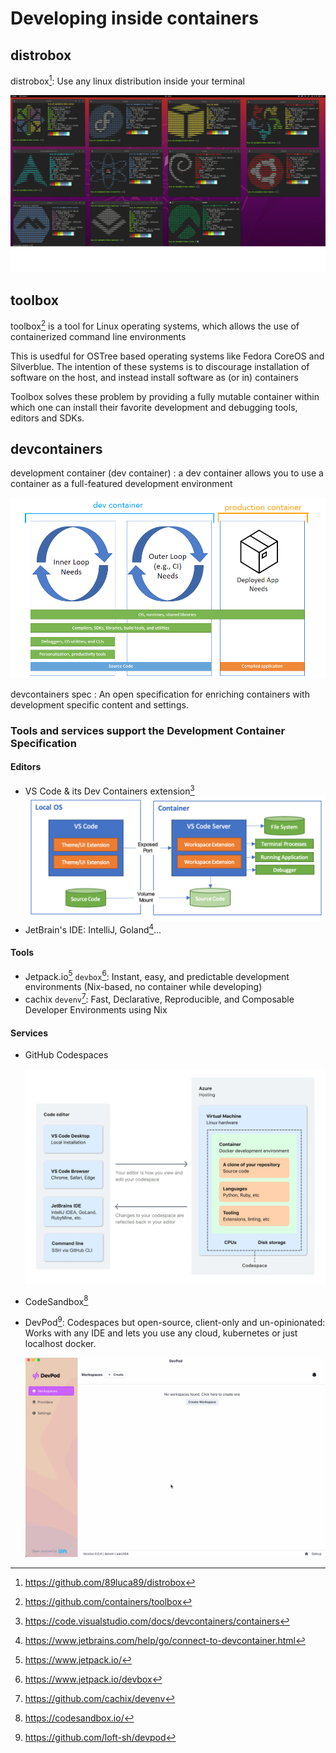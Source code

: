 # Developing inside containers

## distrobox

distrobox[^distrobox]: Use any linux distribution inside your terminal

![distrobox](../images/distrobox.png)

## toolbox

toolbox[^toolbox] is a tool for Linux operating systems, which allows the use of containerized command line environments

This is usedful for OSTree based operating systems like Fedora CoreOS and Silverblue. The intention of these systems is to discourage installation of software on the host, and instead install software as (or in) containers

Toolbox solves these problem by providing a fully mutable container within which one can install their favorite development and debugging tools, editors and SDKs.

## devcontainers

development container (dev container)
: a dev container allows you to use a container as a full-featured development environment

![dev container vs production container](../images/dev-container-and-prod-container.png)

devcontainers spec
: An open specification for enriching containers with development specific content and settings.

### Tools and services support the Development Container Specification

#### Editors

- VS Code & its Dev Containers extension[^vscode-dev-container]
  ![VS Code - Dev Container](../images/vscode-dev-container.png)
- JetBrain's IDE: IntelliJ, Goland[^goland-dev-container]...

#### Tools

- Jetpack.io[^jetpack.io] `devbox`[^devbox]: Instant, easy, and predictable development environments (Nix-based, no container while developing)
- cachix `devenv`[^devenv]: Fast, Declarative, Reproducible, and Composable Developer Environments using Nix

#### Services

- GitHub Codespaces

  ![GitHub Codespaces](../images/github-codespaces.png)

- CodeSandbox[^codesandbox]
- DevPod[^devpod]: Codespaces but open-source, client-only and un-opinionated: Works with any IDE and lets you use any cloud, kubernetes or just localhost docker.

  ![DevPod Demo](../images/devpod-demo.png)

[^distrobox]: <https://github.com/89luca89/distrobox>
[^toolbox]: <https://github.com/containers/toolbox>
[^goland-dev-container]: <https://www.jetbrains.com/help/go/connect-to-devcontainer.html>
[^vscode-dev-container]: <https://code.visualstudio.com/docs/devcontainers/containers>
[^jetpack.io]: <https://www.jetpack.io/>
[^devenv]: <https://github.com/cachix/devenv>
[^codesandbox]: <https://codesandbox.io/>
[^devpod]: <https://github.com/loft-sh/devpod>
[^devbox]: <https://www.jetpack.io/devbox>
